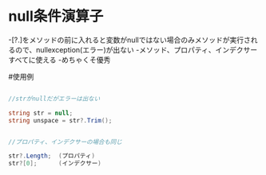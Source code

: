 # null条件演算子

-[?.]をメソッドの前に入れると変数がnullではない場合のみメソッドが実行されるので、nullexception(エラー)が出ない
-メソッド、プロパティ、インデクサーすべてに使える
-めちゃくそ優秀

#使用例

```C#

//strがnullだがエラーは出ない

string str = null;
string unspace = str?.Trim();


//プロパティ、インデクサーの場合も同じ

str?.Length;  (プロパティ)
str?[0];      (インデクサー)
```
